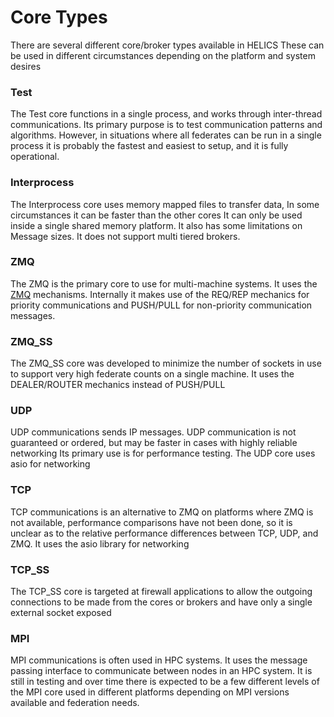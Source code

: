 # Core Types

There are several different core/broker types available in HELICS
These can be used in different circumstances depending on the platform and system desires

### Test

The Test core functions in a single process, and works through inter-thread communications.
Its primary purpose is to test communication patterns and algorithms. However, in situations
where all federates can be run in a single process it is probably the fastest and easiest to setup, and it is fully operational.

### Interprocess

The Interprocess core uses memory mapped files to transfer data, In some circumstances it can be faster than the other cores
It can only be used inside a single shared memory platform. It also has some limitations on Message sizes. It does not support
multi tiered brokers.

### ZMQ

The ZMQ is the primary core to use for multi-machine systems. It uses the
[ZMQ](https://zeromq.org) mechanisms. Internally it makes use of the REQ/REP mechanics for priority
communications and PUSH/PULL for non-priority communication messages.

### ZMQ_SS

The ZMQ_SS core was developed to minimize the number of sockets in use to support very high federate counts on a single machine. It uses the DEALER/ROUTER mechanics instead of PUSH/PULL

### UDP

UDP communications sends IP messages. UDP communication is not guaranteed or ordered, but may be faster in cases with highly reliable networking
Its primary use is for performance testing. The UDP core uses asio for networking

### TCP

TCP communications is an alternative to ZMQ on platforms where ZMQ is not available, performance comparisons have not been done, so it is unclear as to the relative performance differences
between TCP, UDP, and ZMQ. It uses the asio library for networking

### TCP_SS

The TCP_SS core is targeted at firewall applications to allow the outgoing connections to be made from the cores or brokers and have only a single external socket exposed

### MPI

MPI communications is often used in HPC systems. It uses the message passing interface to communicate between nodes in an
HPC system. It is still in testing and over time there is expected to be a few
different levels of the MPI core used in different platforms depending on MPI versions available and federation needs.
